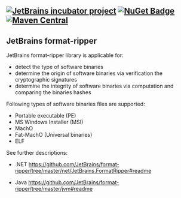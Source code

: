 [![JetBrains incubator project](https://jb.gg/badges/incubator.svg)](https://confluence.jetbrains.com/display/ALL/JetBrains+on+GitHub)
[![NuGet Badge](https://buildstats.info/nuget/JetBrains.FormatRipper)](https://www.nuget.org/packages/JetBrains.FormatRipper)
[![Maven Central](https://img.shields.io/maven-central/v/com.jetbrains.format-ripper/format-ripper)](https://mvnrepository.com/artifact/com.jetbrains.format-ripper)
---
JetBrains format-ripper
---

JetBrains format-ripper library is applicable for:

- detect the type of software binaries
- determine the origin of software binaries via verification the cryptographic signatures
- determine the integrity of software binaries via computation and comparing the binaries hashes

Following types of software binaries files are supported:

- Portable executable (PE)
- MS Windows Installer (MSI)
- MachO
- Fat-MachO (Universal binaries)
- ELF

See further descriptions:

- .NET
https://github.com/JetBrains/format-ripper/tree/master/net/JetBrains.FormatRipper#readme

- Java
https://github.com/JetBrains/format-ripper/tree/master/jvm#readme

